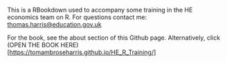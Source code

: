 This is a RBookdown used to accompany some training in the HE economics team on R. For questions contact me: thomas.harris@education.gov.uk

For the book, see the about section of this Github page. Alternatively, click (OPEN THE BOOK HERE)[https://tomambroseharris.github.io/HE_R_Training/]






